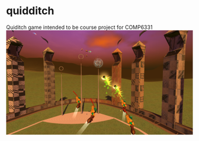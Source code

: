 # quidditch
Quiditch game intended to be course project for COMP6331
![](https://github.com/vishnurajendran/quidditch/blob/main/img.png)
